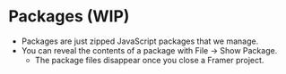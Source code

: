 # Packages \(WIP\)

* Packages are just zipped JavaScript packages that we manage.
* You can reveal the contents of a package with File -&gt; Show Package.
  * The package files disappear once you close a Framer project.

